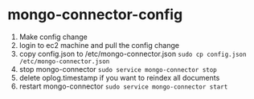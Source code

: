 # mongo-connector-config
1. Make config change
2. login to ec2 machine and pull the config change
3. copy config.json to /etc/mongo-connector.json `sudo cp config.json /etc/mongo-connector.json`
4. stop mongo-connector `sudo service mongo-connector stop`
5. delete oplog.timestamp if you want to reindex all documents
6. restart mongo-connector `sudo service mongo-connector start`
